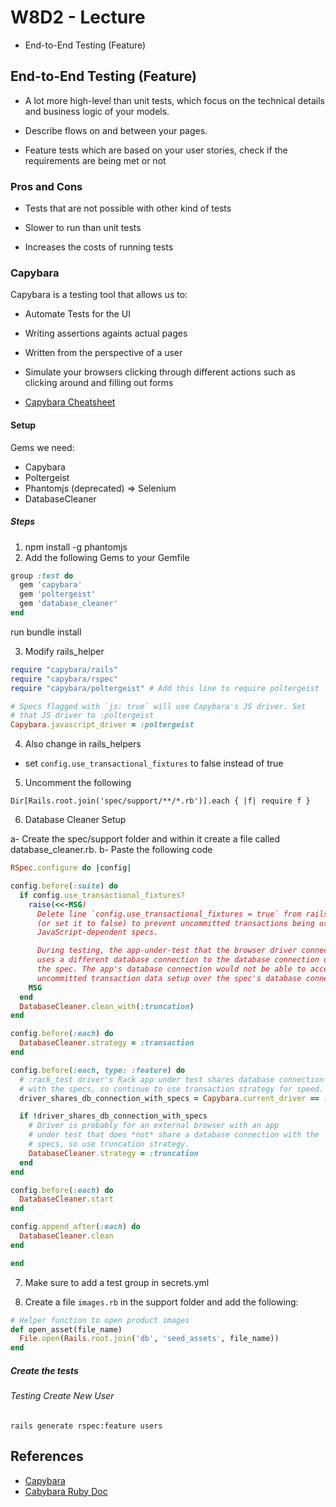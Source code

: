 # W8D2 - Lecture

- End-to-End Testing (Feature)

## End-to-End Testing (Feature)

- A lot more high-level than unit tests, which focus on the technical details and business logic of your models.

- Describe flows on and between your pages.

- Feature tests which are based on your user stories, check if the requirements are being met or not

### Pros and Cons

- Tests that are not possible with other kind of tests

- Slower to run than unit tests

- Increases the costs of running tests

### Capybara

Capybara is a testing tool that allows us to:

- Automate Tests for the UI

- Writing assertions againts actual pages

- Written from the perspective of a user

- Simulate your browsers clicking through different actions such as clicking around and filling out forms

- [Capybara Cheatsheet](https://devhints.io/capybara)

#### Setup

Gems we need:

- Capybara
- Poltergeist
- Phantomjs (deprecated) => Selenium
- DatabaseCleaner

##### Steps

1. npm install -g phantomjs
2. Add the following Gems to your Gemfile

```ruby
group :test do
  gem 'capybara'
  gem 'poltergeist'
  gem 'database_cleaner'
end
```

run bundle install

3. Modify rails_helper

```ruby
require "capybara/rails"
require "capybara/rspec"
require "capybara/poltergeist" # Add this line to require poltergeist

# Specs flagged with `js: true` will use Capybara's JS driver. Set
# that JS driver to :poltergeist
Capybara.javascript_driver = :poltergeist
```

4. Also change in rails_helpers

- set `config.use_transactional_fixtures` to false instead of true

5. Uncomment the following

`Dir[Rails.root.join('spec/support/**/*.rb')].each { |f| require f }`

6. Database Cleaner Setup

a- Create the spec/support folder and within it create a file called database_cleaner.rb.
b- Paste the following code

```ruby
RSpec.configure do |config|

config.before(:suite) do
  if config.use_transactional_fixtures?
    raise(<<-MSG)
      Delete line `config.use_transactional_fixtures = true` from rails_helper.rb
      (or set it to false) to prevent uncommitted transactions being used in
      JavaScript-dependent specs.

      During testing, the app-under-test that the browser driver connects to
      uses a different database connection to the database connection used by
      the spec. The app's database connection would not be able to access
      uncommitted transaction data setup over the spec's database connection.
    MSG
  end
  DatabaseCleaner.clean_with(:truncation)
end

config.before(:each) do
  DatabaseCleaner.strategy = :transaction
end

config.before(:each, type: :feature) do
  # :rack_test driver's Rack app under test shares database connection
  # with the specs, so continue to use transaction strategy for speed.
  driver_shares_db_connection_with_specs = Capybara.current_driver == :rack_test

  if !driver_shares_db_connection_with_specs
    # Driver is probably for an external browser with an app
    # under test that does *not* share a database connection with the
    # specs, so use truncation strategy.
    DatabaseCleaner.strategy = :truncation
  end
end

config.before(:each) do
  DatabaseCleaner.start
end

config.append_after(:each) do
  DatabaseCleaner.clean
end

end
```

7. Make sure to add a test group in secrets.yml

8) Create a file `images.rb` in the support folder and add the following:

```ruby
# Helper function to open product images
def open_asset(file_name)
  File.open(Rails.root.join('db', 'seed_assets', file_name))
end
```

##### Create the tests

###### Testing Create New User

`rails generate rspec:feature users`

## References

- [Capybara](https://github.com/teamcapybara/capybara)
- [Cabybara Ruby Doc](https://www.rubydoc.info/github/jnicklas/capybara)
